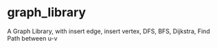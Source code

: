# graph_library
A Graph Library, with insert edge, insert vertex, DFS, BFS, Dijkstra, Find Path between u-v

